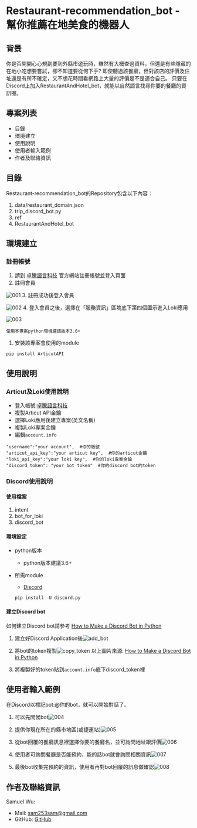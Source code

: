 # Restaurant-recommendation_bot - 幫你推薦在地美食的機器人

## **背景**
你是否開開心心規劃要到外縣市遊玩時，雖然有大概查過資料，但還是有些隱藏的在地小吃想要嘗試，卻不知道要從何下手?
即使聽過該餐廳，但對該店的評價及住址還是有所不確定，又不想花時間看網路上大量的評價是不是適合自己。
只要在Discord上加入RestaurantAndHotel_bot，就能以自然語言找尋你要的餐廳的資訊喔。

## **專案列表**
+ 目錄
+ 環境建立
+ 使用說明
+ 使用者輸入範例
+ 作者及聯絡資訊

## **目錄**
Restaurant-recommendation_bot的Repository包含以下內容：

1. data/restaurant_domain.json
2. trip_discord_bot.py
3. ref
4. RestaurantAndHotel_bot

## **環境建立**
### **註冊帳號**
1. 請到 [卓騰語言科技](https://api.droidtown.co/) 官方網站註冊帳號並登入頁面
2. 註冊會員

![](https://raw.githubusercontent.com/WuSiangRu/RestaurantAndHotel_bot/main/pic/001.JPG "001")
3. 註冊成功後登入會員

![](https://raw.githubusercontent.com/WuSiangRu/RestaurantAndHotel_bot/main/pic/002.JPG "002")
4. 登入會員之後，選擇在「服務資訊」區塊底下第四個圖示進入Loki應用

![](https://raw.githubusercontent.com/WuSiangRu/RestaurantAndHotel_bot/main/pic/003.JPG "003")

`使用本專案python環境建議版本3.6+`
1. 安裝該專案會使用的module
```
pip install ArticutAPI
```

## **使用說明**
### **Articut及Loki使用說明**
+ 登入帳號:[卓騰語言科技](https://api.droidtown.co/)
+ 複製Articut API金鑰
+ 選擇Loki應用後建立專案(英文名稱)
+ 複製Loki專案金鑰
+ 編輯`account.info`
```
"username":"your account",  #你的帳號
"articut_api_key":"your articut key",  #你的articut金鑰
"loki_api_key":"your loki key",  #你的loki專案金鑰
"discord_token": "your bot token"  #你的discord bot的token
```

### **Discord使用說明**
#### **使用檔案**
1. intent
2. bot_for_loki
3. discord_bot
#### **環境設定**
+ python版本
    + python版本建議3.6+
+ 所需module
    + [Discord](https://pypi.org/project/discord.py/)
    
    `pip install -U discord.py`
#### **建立Discord bot**
如何建立Discord bot請參考 [How to Make a Discord Bot in Python](https://realpython.com/how-to-make-a-discord-bot-python/)
1. 建立好Discord Application後![](https://files.realpython.com/media/discord-bot-add-bot.4735c88ff16b.png "add_bot")

2. 將bot的token複製![](https://files.realpython.com/media/discord-bot-rename-bot.008fd6ed6354.png "copy_token")
以上圖片來源: [How to Make a Discord Bot in Python](https://realpython.com/how-to-make-a-discord-bot-python/)

3. 將複製好的token貼到`account.info`底下discord_token裡

## **使用者輸入範例**
在Discord以標記bot:@你的bot，就可以開始對話了。
1. 可以先問候bot![](https://raw.githubusercontent.com/WuSiangRu/RestaurantAndHotel_bot/main/pic/004.JPG "004")

2. 提供你現在所在的縣市地區(或捷運站)![](https://raw.githubusercontent.com/WuSiangRu/RestaurantAndHotel_bot/main/pic/005.JPG "005")

3. 從bot回覆的餐廳訊息裡選擇你要的餐廳名，並可詢問地址跟評價![](https://raw.githubusercontent.com/WuSiangRu/RestaurantAndHotel_bot/main/pic/006.JPG "006")

4. 使用者可詢問餐廳是否能預約，能的話bot就會詢問相關資訊![](https://raw.githubusercontent.com/WuSiangRu/RestaurantAndHotel_bot/main/pic/007.JPG "007")

5. 最後bot收集完預約的資訊，使用者再對bot回覆的訊息做確認![](https://raw.githubusercontent.com/WuSiangRu/RestaurantAndHotel_bot/main/pic/008.JPG "008")

## **作者及聯絡資訊**
Samuel Wu: 
+ Mail: sam253sam@gmail.com
+ GitHub: [GitHub](https://github.com/WuSiangRu)